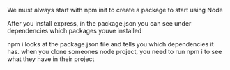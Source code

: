 We must always start with npm init to create a package to start using Node

After you install express, in the package.json you can see under dependencies which packages youve installed 

npm i looks at the package.json file and tells you which dependencies it has. when you clone someones node project, you need to run npm i to see what they have in their project